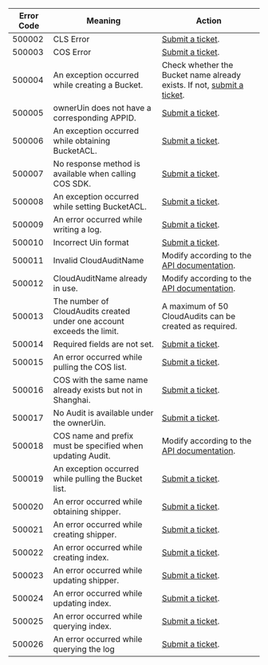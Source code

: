 | Error Code | Meaning | Action |
| ------ | ------------------------------------------ | ------------------------------------------------------------ |
| 500002 | CLS Error | [Submit a ticket](https://console.cloud.tencent.com/workorder/category). |
| 500003 | COS Error | [Submit a ticket](https://console.cloud.tencent.com/workorder/category). |
| 500004 | An exception occurred while creating a Bucket. | Check whether the Bucket name already exists. If not, [submit a ticket](https://console.cloud.tencent.com/workorder/category). |
| 500005 | ownerUin does not have a corresponding APPID. | [Submit a ticket](https://console.cloud.tencent.com/workorder/category). |
| 500006 | An exception occurred while obtaining BucketACL. | [Submit a ticket](https://console.cloud.tencent.com/workorder/category). |
| 500007 | No response method is available when calling COS SDK. | [Submit a ticket](https://console.cloud.tencent.com/workorder/category). |
| 500008 | An exception occurred while setting BucketACL. | [Submit a ticket](https://console.cloud.tencent.com/workorder/category). |
| 500009 | An error occurred while writing a log. | [Submit a ticket](https://console.cloud.tencent.com/workorder/category). |
| 500010 | Incorrect Uin format | [Submit a ticket](https://console.cloud.tencent.com/workorder/category). |
| 500011 | Invalid CloudAuditName | Modify according to the [API documentation](https://intl.cloud.tencent.com/document/product/629/12364). |
| 500012 | CloudAuditName already in use. | Modify according to the [API documentation](https://intl.cloud.tencent.com/document/product/629/12364). |
| 500013 | The number of CloudAudits created under one account exceeds the limit. | A maximum of 50 CloudAudits can be created as required. |
| 500014 | Required fields are not set. | [Submit a ticket](https://console.cloud.tencent.com/workorder/category). |
| 500015 | An error occurred while pulling the COS list. | [Submit a ticket](https://console.cloud.tencent.com/workorder/category). |
| 500016 | COS with the same name already exists but not in Shanghai. | [Submit a ticket](https://console.cloud.tencent.com/workorder/category). |
| 500017 | No Audit is available under the ownerUin. | [Submit a ticket](https://console.cloud.tencent.com/workorder/category). |
| 500018 | COS name and prefix must be specified when updating Audit. | Modify according to the [API documentation](https://cloud.tencent.com/document/product/629/12369). |
| 500019 | An exception occurred while pulling the Bucket list. | [Submit a ticket](https://console.cloud.tencent.com/workorder/category). |
| 500020 | An error occurred while obtaining shipper. | [Submit a ticket](https://console.cloud.tencent.com/workorder/category). |
| 500021 | An error occurred while creating shipper. | [Submit a ticket](https://console.cloud.tencent.com/workorder/category). |
| 500022 | An error occurred while creating index. | [Submit a ticket](https://console.cloud.tencent.com/workorder/category). |
| 500023 | An error occurred while updating shipper. | [Submit a ticket](https://console.cloud.tencent.com/workorder/category). |
| 500024 | An error occurred while updating index. | [Submit a ticket](https://console.cloud.tencent.com/workorder/category). |
| 500025 | An error occurred while querying index. | [Submit a ticket](https://console.cloud.tencent.com/workorder/category). |
| 500026 | An error occurred while querying the log | [Submit a ticket](https://console.cloud.tencent.com/workorder/category). |

